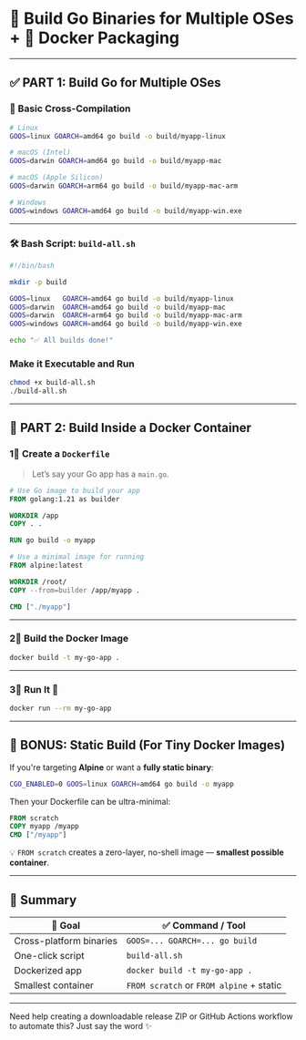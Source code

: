 # 🚀 Build Go Binaries for Multiple OSes + 🐳 Docker Packaging

---

## ✅ PART 1: Build Go for Multiple OSes

### 🧱 Basic Cross-Compilation

```bash
# Linux
GOOS=linux GOARCH=amd64 go build -o build/myapp-linux

# macOS (Intel)
GOOS=darwin GOARCH=amd64 go build -o build/myapp-mac

# macOS (Apple Silicon)
GOOS=darwin GOARCH=arm64 go build -o build/myapp-mac-arm

# Windows
GOOS=windows GOARCH=amd64 go build -o build/myapp-win.exe
```

---

### 🛠️ Bash Script: `build-all.sh`

```bash
#!/bin/bash

mkdir -p build

GOOS=linux   GOARCH=amd64 go build -o build/myapp-linux
GOOS=darwin  GOARCH=amd64 go build -o build/myapp-mac
GOOS=darwin  GOARCH=arm64 go build -o build/myapp-mac-arm
GOOS=windows GOARCH=amd64 go build -o build/myapp-win.exe

echo "✅ All builds done!"
```

### Make it Executable and Run

```bash
chmod +x build-all.sh
./build-all.sh
```

---

## 🐳 PART 2: Build Inside a Docker Container

### 1⃣ Create a `Dockerfile`

> Let’s say your Go app has a `main.go`.

```dockerfile
# Use Go image to build your app
FROM golang:1.21 as builder

WORKDIR /app
COPY . .

RUN go build -o myapp

# Use a minimal image for running
FROM alpine:latest

WORKDIR /root/
COPY --from=builder /app/myapp .

CMD ["./myapp"]
```

---

### 2⃣ Build the Docker Image

```bash
docker build -t my-go-app .
```

---

### 3⃣ Run It 🚀

```bash
docker run --rm my-go-app
```

---

## 🤊 BONUS: Static Build (For Tiny Docker Images)

If you're targeting **Alpine** or want a **fully static binary**:

```bash
CGO_ENABLED=0 GOOS=linux GOARCH=amd64 go build -o myapp
```

Then your Dockerfile can be ultra-minimal:

```dockerfile
FROM scratch
COPY myapp /myapp
CMD ["/myapp"]
```

💡 `FROM scratch` creates a zero-layer, no-shell image — **smallest possible container**.

---

## 🧠 Summary

| 🏁 Goal                    | ✅ Command / Tool                          |
|---------------------------|--------------------------------------------|
| Cross-platform binaries   | `GOOS=... GOARCH=... go build`             |
| One-click script          | `build-all.sh`                             |
| Dockerized app            | `docker build -t my-go-app .`              |
| Smallest container        | `FROM scratch` or `FROM alpine` + static   |

---

Need help creating a downloadable release ZIP or GitHub Actions workflow to automate this? Just say the word ✨

